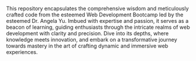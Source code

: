 This repository encapsulates the comprehensive wisdom and meticulously crafted code from the esteemed Web Development Bootcamp led by the esteemed Dr. Angela Yu. Imbued with expertise and passion, it serves as a beacon of learning, guiding enthusiasts through the intricate realms of web development with clarity and precision. Dive into its depths, where knowledge meets innovation, and embark on a transformative journey towards mastery in the art of crafting dynamic and immersive web experiences.
